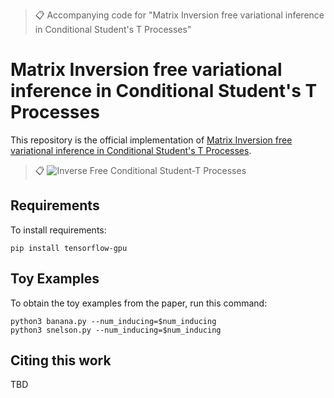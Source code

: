 
>📋  Accompanying code for "Matrix Inversion free variational inference in Conditional Student's T Processes"

# Matrix Inversion free variational inference in Conditional Student's T Processes

This repository is the official implementation of [Matrix Inversion free variational inference in Conditional Student's T Processes](https://openreview.net/pdf?id=jLLR71k9Hsi). 

>📋  ![Inverse Free Conditional Student-T Processes](inverse_free_student_t_processes.png)

## Requirements

To install requirements:

```setup
pip install tensorflow-gpu
```

## Toy Examples

To obtain the toy examples from the paper, run this command:

```train
python3 banana.py --num_inducing=$num_inducing
python3 snelson.py --num_inducing=$num_inducing
```


## Citing this work

TBD







